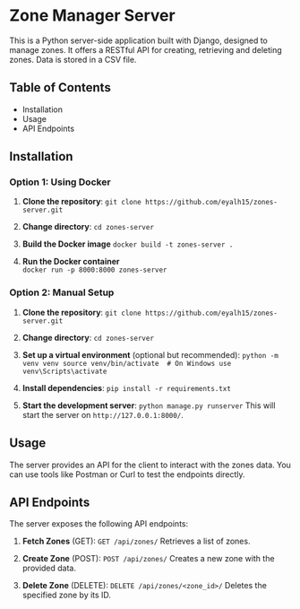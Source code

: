# Zone Manager Server
This is a Python server-side application built with Django, designed to manage zones. It offers a RESTful API for creating, retrieving and deleting zones. Data is stored in a CSV file.

## Table of Contents
- Installation
- Usage
- API Endpoints

## Installation

### Option 1: Using Docker
1. **Clone the repository**:
   `git clone https://github.com/eyalh15/zones-server.git`

2. **Change directory**:
   `cd zones-server`

3. **Build the Docker image**
   `docker build -t zones-server .`

4. **Run the Docker container**   
   `docker run -p 8000:8000 zones-server`

### Option 2: Manual Setup
1. **Clone the repository**:
   `git clone https://github.com/eyalh15/zones-server.git`

2. **Change directory**:
`cd zones-server`

3. **Set up a virtual environment** (optional but recommended):
   `python -m venv venv
   source venv/bin/activate  # On Windows use venv\Scripts\activate`

4. **Install dependencies**:
   `pip install -r requirements.txt`

5. **Start the development server**:
   `python manage.py runserver`
   This will start the server on `http://127.0.0.1:8000/`.

## Usage
The server provides an API for the client to interact with the zones data. You can use tools like Postman or Curl to test the endpoints directly.

## API Endpoints
The server exposes the following API endpoints:

1. **Fetch Zones** (GET):
   `GET /api/zones/`
   Retrieves a list of zones.

2. **Create Zone** (POST):
   `POST /api/zones/`
   Creates a new zone with the provided data.

3. **Delete Zone** (DELETE):
   `DELETE /api/zones/<zone_id>/`
   Deletes the specified zone by its ID.